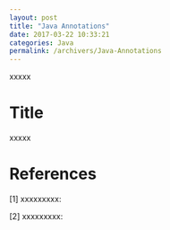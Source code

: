 ```yaml
---
layout: post
title: "Java Annotations"
date: 2017-03-22 10:33:21
categories: Java
permalink: /archivers/Java-Annotations
---
```


xxxxx

<!--more-->

# Title

xxxxx

# References

[1] xxxxxxxxx: []()

[2] xxxxxxxxx: []()


